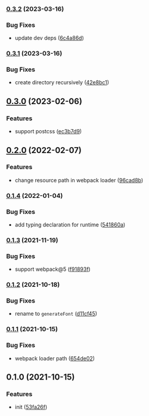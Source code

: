 

### [0.3.2](https://github.com/CyanSalt/font-cloak/compare/v0.3.1...v0.3.2) (2023-03-16)


### Bug Fixes

* update dev deps ([6c4a86d](https://github.com/CyanSalt/font-cloak/commit/6c4a86d46adcaa98f449a5b3bb8b88aa1ef6d198))

### [0.3.1](https://github.com/CyanSalt/font-cloak/compare/v0.3.0...v0.3.1) (2023-03-16)


### Bug Fixes

* create directory recursively ([42e8bc1](https://github.com/CyanSalt/font-cloak/commit/42e8bc132f27cfd97acf19f3f7b312ad8c1e9cbd))

## [0.3.0](https://github.com/CyanSalt/font-cloak/compare/v0.2.0...v0.3.0) (2023-02-06)


### Features

* support postcss ([ec3b7d9](https://github.com/CyanSalt/font-cloak/commit/ec3b7d9fae9ccf54553db1a5f252c83866127fed))

## [0.2.0](https://github.com/CyanSalt/font-cloak/compare/v0.1.4...v0.2.0) (2022-02-07)


### Features

* change resource path in webpack loader ([96cad8b](https://github.com/CyanSalt/font-cloak/commit/96cad8bf723b2b1da2fdd9d05821625f0ed0dbaa))

### [0.1.4](https://github.com/CyanSalt/font-cloak/compare/v0.1.3...v0.1.4) (2022-01-04)


### Bug Fixes

* add typing declaration for runtime ([541860a](https://github.com/CyanSalt/font-cloak/commit/541860a5d663bb5f8c48f6c4955a308cc2577dea))

### [0.1.3](https://github.com/CyanSalt/font-cloak/compare/0.1.2...v0.1.3) (2021-11-19)


### Bug Fixes

* support webpack@5 ([f91893f](https://github.com/CyanSalt/font-cloak/commit/f91893f3fce16c8c647676f6bff81bacc63cdf71))

### [0.1.2](https://github.com/CyanSalt/font-cloak/compare/0.1.1...0.1.2) (2021-10-18)


### Bug Fixes

* rename to `generateFont` ([d11cf45](https://github.com/CyanSalt/font-cloak/commit/d11cf45fed510fbe02139a004143a2a72b38f622))

### [0.1.1](https://github.com/CyanSalt/font-cloak/compare/0.1.0...0.1.1) (2021-10-15)


### Bug Fixes

* webpack loader path ([654de02](https://github.com/CyanSalt/font-cloak/commit/654de02a88cc91b27fcbe104da641aca836aa8fb))

## 0.1.0 (2021-10-15)


### Features

* init ([53fa26f](https://github.com/CyanSalt/font-cloak/commit/53fa26f89bbf4907fb96e1f8c82e13a9633ab690))